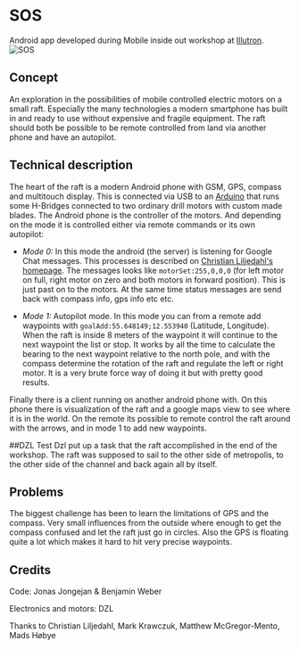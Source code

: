 # SOS
Android app developed during Mobile inside out workshop at [Illutron](http://illutron.dk/posts/321).   
![SOS](http://illutron.dk/pictures/0000/3709/IMG_9100_custom750x500_.JPG?1310580756 "SOS Boat")

## Concept
An exploration in the possibilities of mobile controlled electric motors on a small raft. Especially the many technologies a modern smartphone has built in and ready to use without expensive and fragile equipment. The raft should both be possible to be remote controlled from land via another phone and have an autopilot. 

## Technical description 
The heart of the raft is a modern Android phone with GSM, GPS, compass and multitouch display. This is connected via USB to an [Arduino](http://www.arduino.cc/) that runs some H-Bridges connected to two ordinary drill motors with custom made blades. 
The Android phone is the controller of the motors. And depending on the mode it is controlled either via remote commands or its own autopilot:

* _Mode 0:_ In this mode the android (the server) is listening for Google Chat messages. This processes is described on [Christian Liljedahl's homepage](http://christian.liljedahl.dk/guides/google-talk-in-max-msp). The messages looks like `motorSet:255,0,0,0` (for left motor on full, right motor on zero and both motors in forward position). This is just past on to the motors. At the same time status messages are send back with compass info, gps info etc etc. 

* _Mode 1:_ Autopilot mode. In this mode you can from a remote add waypoints with `goalAdd:55.648149;12.553940` (Latitude, Longitude). When the raft is inside 8 meters of the waypoint it will continue to the next waypoint the list or stop. It works by all the time to calculate the bearing to the next waypoint relative to the north pole, and with the compass determine the rotation of the raft and regulate the left or right motor. It is a very brute force way of doing it but with pretty good results. 

Finally there is a client running on another android phone with. On this phone there is visualization of the raft and a google maps view to see where it is in the world. On the remote its possible to remote control the raft around with the arrows, and in mode 1 to add new waypoints. 

##DZL Test
Dzl put up a task that the raft accomplished in the end of the workshop. The raft was supposed to sail to the other side of metropolis, to the other side of the channel and back again all by itself.  

## Problems 
The biggest challenge has been to learn the limitations of GPS and the compass. Very small influences from the outside where enough to get the compass confused and let the raft just go in circles. Also the GPS is floating quite a lot which makes it hard to hit very precise waypoints. 

## Credits 
Code: Jonas Jongejan & Benjamin Weber

Electronics and motors: DZL

Thanks to Christian Liljedahl, Mark Krawczuk, Matthew McGregor-Mento, Mads Høbye 
 

